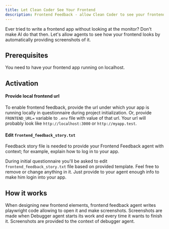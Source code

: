 ```yaml
---
title: Let Clean Coder See Your Frontend
description: Frontend Feedback - allow Clean Coder to see your frontend
---
```


Ever tried to write a frontend app without looking at the monitor? Don't make AI do that then. Let's allow agents to see how your frontend looks by automatically providing screenshots of it.

## Prerequisites

You need to have your frontend app running on localhost. 

## Activation

#### Provide local frontend url 
To enable frontend feedback, provide the url under which your app is running locally in questionnaire during project initialization. Or, provide `FRONTEND_URL=` variable to `.env` file with value of that url. Your url will probably look like `http://localhost:3000` or `http://myapp.test`.

#### Edit `frontend_feedback_story.txt`
Feedback story file is needed to provide your Frontend Feedback agent with context; for example, explain how to log in to your app.

During initial questionnaire you'll be asked to edit `frontend_feedback_story.txt` file based on provided template. Feel free to remove or change anything in it. Just provide to your agent enough info to make him login into your app.

## How it works

When designing new frontend elements, frontend feedback agent writes playwright code allowing to open it and make screenshots. Screenshots are made when Debugger agent starts its work and every time it wants to finish it. Screenshots are provided to the context of debugger agent.